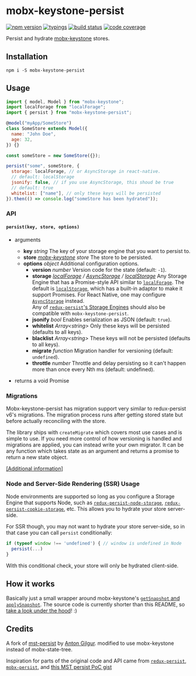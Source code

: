 # mobx-keystone-persist

[![npm version](https://badge.fury.io/js/mobx-keystone-persist.svg)](https://badge.fury.io/js/mobx-keystone-persist)
[![typings](https://img.shields.io/npm/types/mobx-keystone-persist.svg)](https://github.com/Phault/mobx-keystone-persist/blob/master/src/index.ts)
[![build status](https://img.shields.io/travis/Phault/mobx-keystone-persist/master.svg)](https://travis-ci.org/Phault/mobx-keystone-persist)
[![code coverage](https://img.shields.io/codecov/c/gh/Phault/mobx-keystone-persist/master.svg)](https://codecov.io/gh/Phault/mobx-keystone-persist)

Persist and hydrate [mobx-keystone](https://github.com/xaviergonz/mobx-keystone) stores.

## Installation

`npm i -S mobx-keystone-persist`

## Usage

```javascript
import { model, Model } from "mobx-keystone";
import localForage from "localForage";
import { persist } from "mobx-keystone-persist";

@model("myApp/SomeStore")
class SomeStore extends Model({
  name: "John Doe",
  age: 32,
}) {}

const someStore = new SomeStore({});

persist("some", someStore, {
  storage: localForage, // or AsyncStorage in react-native.
  // default: localStorage
  jsonify: false, // if you use AsyncStorage, this shoud be true
  // default: true
  whitelist: ["name"], // only these keys will be persisted
}).then(() => console.log("someStore has been hydrated"));
```

### API

#### `persist(key, store, options)`

- arguments

  - **key** _string_ The key of your storage engine that you want to persist to.
  - **store** _[mobx-keystone](https://github.com/xaviergonz/mobx-keystone) store_ The store to be persisted.
  - **options** _object_ Additional configuration options.
    - **version** _number_ Version code for the state (default: `-1`).
    - **storage** _[localForage](https://github.com/localForage/localForage) / [AsyncStorage](https://github.com/react-native-community/async-storage) / [localStorage](https://developer.mozilla.org/en-US/docs/Web/API/Window/localStorage)_
      Any Storage Engine that has a Promise-style API similar to [`localForage`](https://github.com/localForage/localForage).
      The default is [`localStorage`](https://developer.mozilla.org/en-US/docs/Web/API/Window/localStorage), which has a built-in adaptor to make it support Promises.
      For React Native, one may configure [`AsyncStorage`](https://github.com/react-native-community/async-storage) instead.
      <br>
      Any of [`redux-persist`'s Storage Engines](https://github.com/rt2zz/redux-persist#storage-engines) should also be compatible with `mobx-keystone-persist`.
    - **jsonify** _bool_ Enables serialization as JSON (default: `true`).
    - **whitelist** _Array\<string\>_ Only these keys will be persisted (defaults to all keys).
    - **blacklist** _Array\<string\>_ These keys will not be persisted (defaults to all keys).
    - **migrate** _function_ Migration handler for versioning (default: `undefined`).
    - **throttle** _number_ Throttle and delay persisting so it can't happen more than once every Nth ms (default: undefined).

- returns a void Promise

### Migrations

Mobx-keystone-persist has migration support very similar to redux-persist v6's migrations. The migration process runs after getting stored state but before actually reconciling with the store.

The library ships with `createMigrate` which covers most use cases and is simple to use. If you need more control of how versioning is handled and migrations are applied, you can instead write your own migrator. It can be any function which takes state as an argument and returns a promise to return a new state object.

[[Additional information]](./docs/migrations.md)

### Node and Server-Side Rendering (SSR) Usage

Node environments are supported so long as you configure a Storage Engine that supports Node, such as [`redux-persist-node-storage`](https://github.com/pellejacobs/redux-persist-node-storage), [`redux-persist-cookie-storage`](https://github.com/abersager/redux-persist-cookie-storage), etc.
This allows you to hydrate your store server-side.

For SSR though, you may not want to hydrate your store server-side, so in that case you can call `persist` conditionally:

```javascript
if (typeof window !== 'undefined') { // window is undefined in Node
  persist(...)
}
```

With this conditional check, your store will only be hydrated client-side.

## How it works

Basically just a small wrapper around mobx-keystone's [`getSnapshot` and `applySnapshot`](https://mobx-keystone.js.org/snapshots).
The source code is currently shorter than this README, so [take a look under the hood](https://github.com/Phault/mobx-keystone-persist/tree/master/src)! :)

## Credits

A fork of [mst-persist](https://github.com/agilgur5/mst-persist) by [Anton Gilgur](https://github.com/agilgur5). modified to use mobx-keystone instead of mobx-state-tree.

Inspiration for parts of the original code and API came from [`redux-persist`](https://github.com/rt2zz/redux-persist), [`mobx-persist`](https://github.com/pinqy520/mobx-persist), and [this MST persist PoC gist](https://gist.github.com/benjick/c48dd2db575e79c7b0b1043de4556ebc)

